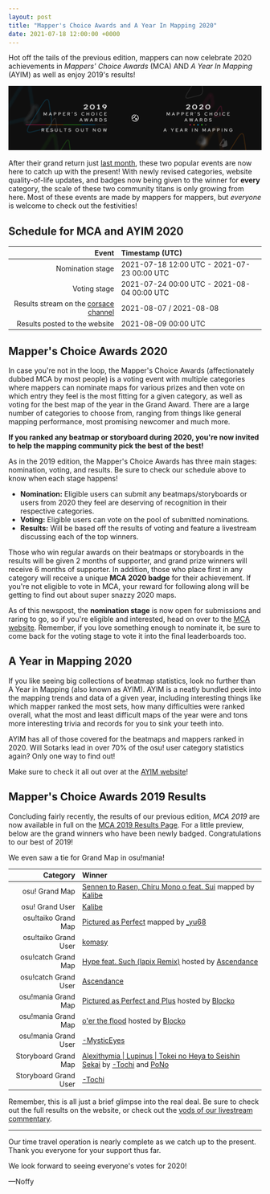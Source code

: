 ```yaml
---
layout: post
title: "Mapper's Choice Awards and A Year In Mapping 2020"
date: 2021-07-18 12:00:00 +0000
---
```


Hot off the tails of the previous edition, mappers can now celebrate 2020 achievements in *Mappers' Choice Awards* (MCA) AND *A Year In Mapping* (AYIM) as well as enjoy 2019's results!

![](/wiki/shared/news/2021-07-17-ayim/mca-ayim-2020.png)

After their grand return just [last month](https://osu.ppy.sh/home/news/2021-06-15-mca-ayim-2019), these two popular events are now here to catch up with the present! With newly revised categories, website quality-of-life updates, and badges now being given to the winner for **every** category, the scale of these two community titans is only growing from here. Most of these events are made by mappers for mappers, but *everyone* is welcome to check out the festivities!

## Schedule for MCA and AYIM 2020

| Event | Timestamp (UTC) |
| --: | :-- |
| Nomination stage | 2021-07-18 12:00 UTC - 2021-07-23 00:00 UTC |
| Voting stage | 2021-07-24 00:00 UTC - 2021-08-04 00:00 UTC |
| Results stream on the [corsace channel](https://www.twitch.tv/corsace) | 2021-08-07 / 2021-08-08 |
| Results posted to the website | 2021-08-09 00:00 UTC |

## Mapper's Choice Awards 2020

In case you're not in the loop, the Mapper's Choice Awards (affectionately dubbed MCA by most people) is a voting event with multiple categories where mappers can nominate maps for various prizes and then vote on which entry they feel is the most fitting for a given category, as well as voting for the best map of the year in the Grand Award. There are a large number of categories to choose from, ranging from things like general mapping performance, most promising newcomer and much more.

**If you ranked any beatmap or storyboard during 2020, you're now invited to help the mapping community pick the best of the best!**

As in the 2019 edition, the Mapper's Choice Awards has three main stages: nomination, voting, and results. Be sure to check our schedule above to know when each stage happens!

- **Nomination:** Eligible users can submit any beatmaps/storyboards or users from 2020 they feel are deserving of recognition in their respective categories.
- **Voting:** Eligible users can vote on the pool of submitted nominations.
- **Results:** Will be based off the results of voting and feature a livestream discussing each of the top winners. 

Those who win regular awards on their beatmaps or storyboards in the results will be given 2 months of supporter, and grand prize winners will receive 6 months of supporter. In addition, those who place first in any category will receive a unique **MCA 2020 badge** for their achievement. If you're not eligible to vote in MCA, your reward for following along will be getting to find out about super snazzy 2020 maps.

As of this newspost, the **nomination stage** is now open for submissions and raring to go, so if you're eligible and interested, head on over to the [MCA website](https://mca.corsace.io). Remember, if you love something enough to nominate it, be sure to come back for the voting stage to vote it into the final leaderboards too.

## A Year in Mapping 2020

If you like seeing big collections of beatmap statistics, look no further than A Year in Mapping (also known as AYIM). AYIM is a neatly bundled peek into the mapping trends and data of a given year, including interesting things like which mapper ranked the most sets, how many difficulties were ranked overall, what the most and least difficult maps of the year were and tons more interesting trivia and records for you to sink your teeth into.

AYIM has all of those covered for the beatmaps and mappers ranked in 2020. Will Sotarks lead in over 70% of the osu! user category statistics again? Only one way to find out!

Make sure to check it all out over at the [AYIM website](https://ayim.corsace.io/2020)!

## Mapper's Choice Awards 2019 Results

Concluding fairly recently, the results of our previous edition, *MCA 2019* are now available in full on the [MCA 2019 Results Page](https://mca.corsace.io/2019/results). For a little preview, below are the grand winners who have been newly badged. Congratulations to our best of 2019!

We even saw a tie for Grand Map in osu!mania!

| Category | Winner |
| --: | :-- |
| osu! Grand Map | [Sennen to Rasen, Chiru Mono o feat. Sui](https://osu.ppy.sh/beatmapsets/926846#osu/1939988) mapped by [Kalibe](https://osu.ppy.sh/users/3376777) |
| osu! Grand User | [Kalibe](https://osu.ppy.sh/users/3376777) |
| osu!taiko Grand Map | [Pictured as Perfect](https://osu.ppy.sh/beatmapsets/966235#taiko/2053070) mapped by [\_yu68](https://osu.ppy.sh/users/6170507) |
| osu!taiko Grand User | [komasy](https://osu.ppy.sh/users/1980256) |
| osu!catch Grand Map | [Hype feat. Such (lapix Remix)](https://osu.ppy.sh/beatmapsets/1009824#fruits/2156940) hosted by [Ascendance](https://osu.ppy.sh/users/2931883) |
| osu!catch Grand User | [Ascendance](https://osu.ppy.sh/users/2931883) |
| osu!mania Grand Map | [Pictured as Perfect and Plus](https://osu.ppy.sh/beatmapsets/1023425#mania/2147648) hosted by [Blocko](https://osu.ppy.sh/users/4075092) |
| osu!mania Grand Map | [o'er the flood](https://osu.ppy.sh/beatmapsets/454793) hosted by [Blocko](https://osu.ppy.sh/users/4075092) |
| osu!mania Grand User | [-MysticEyes](https://osu.ppy.sh/users/6253266) |
| Storyboard Grand Map | [Alexithymia \| Lupinus \| Tokei no Heya to Seishin Sekai](https://osu.ppy.sh/beatmapsets/1054045) by [-Tochi](https://osu.ppy.sh/users/3664366) and [PoNo](https://osu.ppy.sh/users/4610047) |
| Storyboard Grand User | [-Tochi](https://osu.ppy.sh/users/3664366) |

Remember, this is all just a brief glimpse into the real deal. Be sure to check out the full results on the website, or check out the [vods of our livestream commentary](https://www.twitch.tv/collections/meLP3pOikhZWsg).

---

Our time travel operation is nearly complete as we catch up to the present. Thank you everyone for your support thus far.

We look forward to seeing everyone's votes for 2020! 

—Noffy
